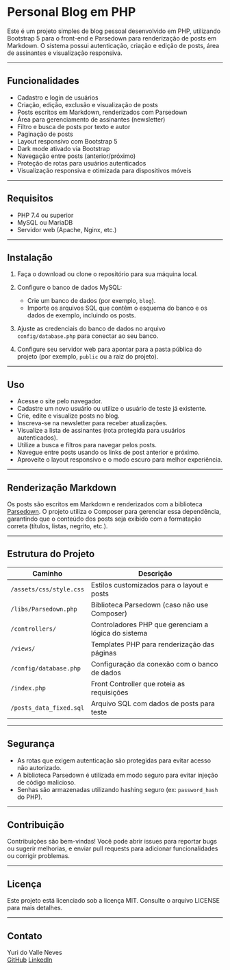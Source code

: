 # Personal Blog em PHP

Este é um projeto simples de blog pessoal desenvolvido em PHP, utilizando Bootstrap 5 para o front-end e Parsedown para renderização de posts em Markdown. O sistema possui autenticação, criação e edição de posts, área de assinantes e visualização responsiva.

---

## Funcionalidades

- Cadastro e login de usuários
- Criação, edição, exclusão e visualização de posts
- Posts escritos em Markdown, renderizados com Parsedown
- Área para gerenciamento de assinantes (newsletter)
- Filtro e busca de posts por texto e autor
- Paginação de posts
- Layout responsivo com Bootstrap 5
- Dark mode ativado via Bootstrap
- Navegação entre posts (anterior/próximo)
- Proteção de rotas para usuários autenticados
- Visualização responsiva e otimizada para dispositivos móveis

---

## Requisitos

- PHP 7.4 ou superior
- MySQL ou MariaDB
- Servidor web (Apache, Nginx, etc.)

---

## Instalação

1. Faça o download ou clone o repositório para sua máquina local.

2. Configure o banco de dados MySQL:
   - Crie um banco de dados (por exemplo, `blog`).
   - Importe os arquivos SQL que contêm o esquema do banco e os dados de exemplo, incluindo os posts.

4. Ajuste as credenciais do banco de dados no arquivo `config/database.php` para conectar ao seu banco.

5. Configure seu servidor web para apontar para a pasta pública do projeto (por exemplo, `public` ou a raiz do projeto).

---

## Uso

- Acesse o site pelo navegador.
- Cadastre um novo usuário ou utilize o usuário de teste já existente.
- Crie, edite e visualize posts no blog.
- Inscreva-se na newsletter para receber atualizações.
- Visualize a lista de assinantes (rota protegida para usuários autenticados).
- Utilize a busca e filtros para navegar pelos posts.
- Navegue entre posts usando os links de post anterior e próximo.
- Aproveite o layout responsivo e o modo escuro para melhor experiência.

---

## Renderização Markdown

Os posts são escritos em Markdown e renderizados com a biblioteca [Parsedown](https://parsedown.org/). O projeto utiliza o Composer para gerenciar essa dependência, garantindo que o conteúdo dos posts seja exibido com a formatação correta (títulos, listas, negrito, etc.).

---

## Estrutura do Projeto

| Caminho                     | Descrição                                           |
|-----------------------------|-----------------------------------------------------|
| `/assets/css/style.css`     | Estilos customizados para o layout e posts          |
| `/libs/Parsedown.php`       | Biblioteca Parsedown (caso não use Composer)        |
| `/controllers/`             | Controladores PHP que gerenciam a lógica do sistema |
| `/views/`                   | Templates PHP para renderização das páginas         |
| `/config/database.php`      | Configuração da conexão com o banco de dados        |
| `/index.php`                | Front Controller que roteia as requisições          |
| `/posts_data_fixed.sql`     | Arquivo SQL com dados de posts para teste           |
---

## Segurança

- As rotas que exigem autenticação são protegidas para evitar acesso não autorizado.
- A biblioteca Parsedown é utilizada em modo seguro para evitar injeção de código malicioso.
- Senhas são armazenadas utilizando hashing seguro (ex: `password_hash` do PHP).

---

## Contribuição

Contribuições são bem-vindas! Você pode abrir issues para reportar bugs ou sugerir melhorias, e enviar pull requests para adicionar funcionalidades ou corrigir problemas.

---

## Licença

Este projeto está licenciado sob a licença MIT. Consulte o arquivo LICENSE para mais detalhes.

---

## Contato

Yuri do Valle Neves  
[GitHub](https://github.com/yurineves92)
[LinkedIn](https://www.linkedin.com/in/yuri-neves-555b44aa/)